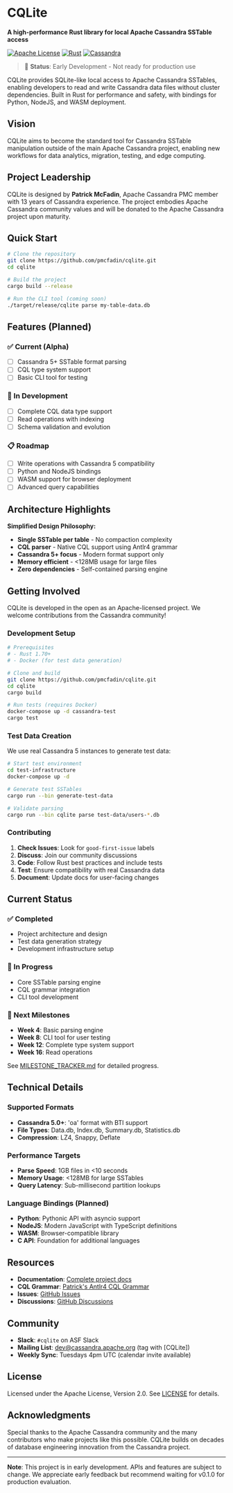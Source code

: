 # CQLite

**A high-performance Rust library for local Apache Cassandra SSTable access**

[![Apache License](https://img.shields.io/badge/license-Apache%202.0-blue.svg)](LICENSE)
[![Rust](https://img.shields.io/badge/rust-1.70+-red.svg)](https://www.rust-lang.org)
[![Cassandra](https://img.shields.io/badge/cassandra-5.0+-green.svg)](https://cassandra.apache.org)

> 🚧 **Status**: Early Development - Not ready for production use

CQLite provides SQLite-like local access to Apache Cassandra SSTables, enabling developers to read and write Cassandra data files without cluster dependencies. Built in Rust for performance and safety, with bindings for Python, NodeJS, and WASM deployment.

## Vision

CQLite aims to become the standard tool for Cassandra SSTable manipulation outside of the main Apache Cassandra project, enabling new workflows for data analytics, migration, testing, and edge computing.

## Project Leadership

CQLite is designed by **Patrick McFadin**, Apache Cassandra PMC member with 13 years of Cassandra experience. The project embodies Apache Cassandra community values and will be donated to the Apache Cassandra project upon maturity.

## Quick Start

```bash
# Clone the repository
git clone https://github.com/pmcfadin/cqlite.git
cd cqlite

# Build the project
cargo build --release

# Run the CLI tool (coming soon)
./target/release/cqlite parse my-table-data.db
```

## Features (Planned)

### ✅ Current (Alpha)
- [ ] Cassandra 5+ SSTable format parsing
- [ ] CQL type system support
- [ ] Basic CLI tool for testing

### 🚧 In Development  
- [ ] Complete CQL data type support
- [ ] Read operations with indexing
- [ ] Schema validation and evolution

### 📋 Roadmap
- [ ] Write operations with Cassandra 5 compatibility
- [ ] Python and NodeJS bindings
- [ ] WASM support for browser deployment
- [ ] Advanced query capabilities

## Architecture Highlights

**Simplified Design Philosophy:**
- **Single SSTable per table** - No compaction complexity
- **CQL parser** - Native CQL support using Antlr4 grammar
- **Cassandra 5+ focus** - Modern format support only
- **Memory efficient** - <128MB usage for large files
- **Zero dependencies** - Self-contained parsing engine

## Getting Involved

CQLite is developed in the open as an Apache-licensed project. We welcome contributions from the Cassandra community!

### Development Setup

```bash
# Prerequisites
# - Rust 1.70+
# - Docker (for test data generation)

# Clone and build
git clone https://github.com/pmcfadin/cqlite.git
cd cqlite
cargo build

# Run tests (requires Docker)
docker-compose up -d cassandra-test
cargo test
```

### Test Data Creation

We use real Cassandra 5 instances to generate test data:

```bash
# Start test environment
cd test-infrastructure
docker-compose up -d

# Generate test SSTables
cargo run --bin generate-test-data

# Validate parsing
cargo run --bin cqlite parse test-data/users-*.db
```

### Contributing

1. **Check Issues**: Look for `good-first-issue` labels
2. **Discuss**: Join our community discussions
3. **Code**: Follow Rust best practices and include tests
4. **Test**: Ensure compatibility with real Cassandra data
5. **Document**: Update docs for user-facing changes

## Current Status

### ✅ Completed
- Project architecture and design
- Test data generation strategy
- Development infrastructure setup

### 🔄 In Progress
- Core SSTable parsing engine
- CQL grammar integration
- CLI tool development

### 📅 Next Milestones
- **Week 4**: Basic parsing engine
- **Week 8**: CLI tool for user testing
- **Week 12**: Complete type system support
- **Week 16**: Read operations

See [MILESTONE_TRACKER.md](MILESTONE_TRACKER.md) for detailed progress.

## Technical Details

### Supported Formats
- **Cassandra 5.0+**: 'oa' format with BTI support
- **File Types**: Data.db, Index.db, Summary.db, Statistics.db
- **Compression**: LZ4, Snappy, Deflate

### Performance Targets
- **Parse Speed**: 1GB files in <10 seconds
- **Memory Usage**: <128MB for large SSTables
- **Query Latency**: Sub-millisecond partition lookups

### Language Bindings (Planned)
- **Python**: Pythonic API with asyncio support
- **NodeJS**: Modern JavaScript with TypeScript definitions
- **WASM**: Browser-compatible library
- **C API**: Foundation for additional languages

## Resources

- **Documentation**: [Complete project docs](docs/)
- **CQL Grammar**: [Patrick's Antlr4 CQL Grammar](https://github.com/pmcfadin/cassandra-antlr4-grammar)
- **Issues**: [GitHub Issues](https://github.com/pmcfadin/cqlite/issues)
- **Discussions**: [GitHub Discussions](https://github.com/pmcfadin/cqlite/discussions)

## Community

- **Slack**: `#cqlite` on ASF Slack
- **Mailing List**: dev@cassandra.apache.org (tag with [CQLite])
- **Weekly Sync**: Tuesdays 4pm UTC (calendar invite available)

## License

Licensed under the Apache License, Version 2.0. See [LICENSE](LICENSE) for details.

## Acknowledgments

Special thanks to the Apache Cassandra community and the many contributors who make projects like this possible. CQLite builds on decades of database engineering innovation from the Cassandra project.

---

**Note**: This project is in early development. APIs and features are subject to change. We appreciate early feedback but recommend waiting for v0.1.0 for production evaluation.